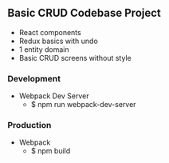 ## Basic CRUD Codebase Project

- React components
- Redux basics with undo
- 1 entity domain
- Basic CRUD screens without style

### Development

- Webpack Dev Server
    - $ npm run webpack-dev-server

### Production

- Webpack
    - $ npm build
